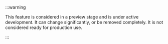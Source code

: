 :::warning

This feature is considered in a preview stage and is under active development. It can change significantly, or be removed completely. It is not considered ready for production use.

:::
